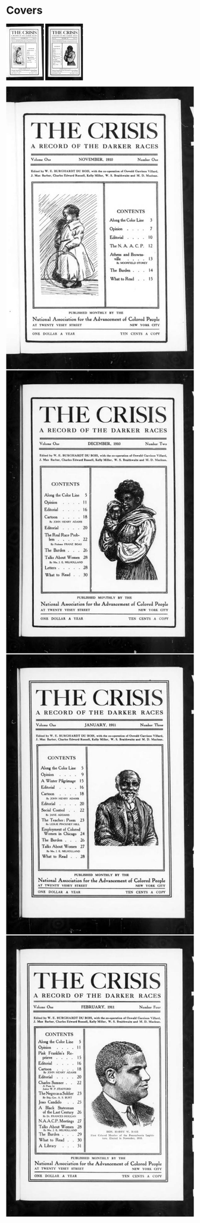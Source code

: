 # Covers


<img src="Images/1910-11_1_1.jpg" width="20%" />  <img src="Images/1910-12_1_2.jpg" width="20%" /> 

![](Images/1910-11_1_1.jpg) ![](Images/1910-12_1_2.jpg) ![](Images/1911-01_1_3.jpg) ![](Images/1911-02_1_4.jpg)
